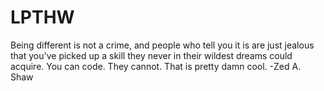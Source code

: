 # LPTHW
Being different is not a crime, and people who tell you it is are just jealous that you've picked up a skill they never in their wildest dreams could acquire. You can code. They cannot. That is pretty damn cool. -Zed A. Shaw
